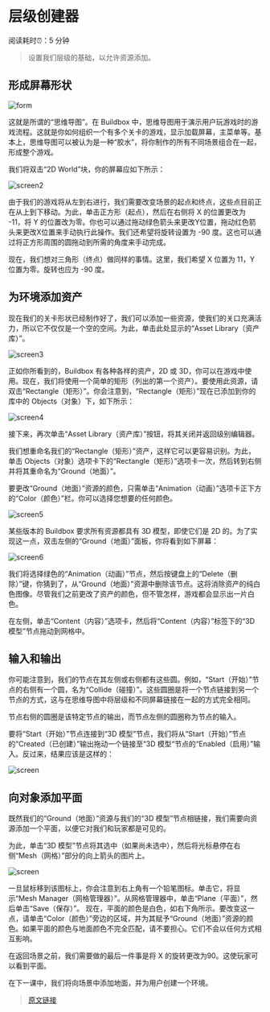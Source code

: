 # 层级创建器

阅读耗时:alarm_clock:：5 分钟

> 设置我们层级的基础，以允许资源添加。

## 形成屏幕形状

![form](./_media/6894109925841f5228f3b19a14b406110bcd5a0c-1279x990.png)

这就是所谓的“思维导图”。在 Buildbox 中，思维导图用于演示用户玩游戏时的游戏流程。这就是你如何组织一个有多个关卡的游戏，显示加载屏幕，主菜单等。基本上，思维导图可以被认为是一种“胶水”，将你制作的所有不同场景组合在一起，形成整个游戏。

我们将双击“2D World”块，你的屏幕应如下所示：

![screen2](./_media/02894cf98bc6a414c681055a9bf21ebd6ae29e32-1279x989.png)

由于我们的游戏将从左到右进行，我们需要改变场景的起点和终点，这些点目前正在从上到下移动。为此，单击正方形（起点），然后在右侧将 X 的位置更改为 -11，将 Y 的位置改为零。你也可以通过拖动绿色箭头来更改Y位置，拖动红色箭头来更改X位置来手动执行此操作。我们还希望将旋转设置为 -90 度。这也可以通过将正方形周围的圆拖动到所需的角度来手动完成。

现在，我们想对三角形（终点）做同样的事情。这里，我们希望 X 位置为 11，Y 位置为零。旋转也应为 -90 度。

## 为环境添加资产

现在我们的关卡形状已经制作好了，我们可以添加一些资源，使我们的关口充满活力，所以它不仅仅是一个空的空间。为此，单击此处显示的“Asset Library（资产库）”。

![screen3](./_media/2b26a26a8a9823d02aa03b863b5861a4d42d1a08-1279x993.png)

正如你所看到的，Buildbox 有各种各样的资产，2D 或 3D，你可以在游戏中使用。现在，我们将使用一个简单的矩形（列出的第一个资产）。要使用此资源，请双击“Rectangle（矩形）”。你会注意到，“Rectangle（矩形）”现在已添加到你的库中的 Objects（对象）下，如下所示：

![screen4](./_media/6602471d4d8a42d4026a35bd6c4180593f4625ce-256x679.png)

接下来，再次单击“Asset Library（资产库）”按钮，将其关闭并返回级别编辑器。

我们想重命名我们的“Rectangle（矩形）”资产，这样它可以更容易识别。为此，单击 Objects（对象）选项卡下的“Rectangle（矩形）”选项卡一次，然后转到右侧并将其重命名为“Ground（地面）”。

要更改“Ground（地面）”资源的颜色，只需单击“Animation（动画）”选项卡正下方的“Color（颜色）”栏。你可以选择您想要的任何颜色。

![screen5](./_media/573e504ab814de5a9cfdc81e2ece587c6953d132-320x922.png)

某些版本的 Buildbox 要求所有资源都具有 3D 模型，即使它们是 2D 的。为了实现这一点，双击左侧的“Ground（地面）”面板，你将看到如下屏幕：

![screen6](./_media/f425eff3e9700c48d559c31fb3ae9c31acf16e7b-1279x983.png)

我们将选择绿色的“Animation（动画）”节点，然后按键盘上的“Delete（删除）”键，你猜到了，从“Ground（地面）”资源中删除该节点。这将消除资产的纯白色图像。尽管我们之前更改了资产的颜色，但不管怎样，游戏都会显示出一片白色。

在左侧，单击“Content（内容）”选项卡，然后将“Content（内容）”标签下的“3D 模型”节点拖动到网格中。

## 输入和输出

你可能注意到，我们的节点在其左侧或右侧都有这些圆。例如，“Start（开始）”节点的右侧有一个圆，名为“Collide（碰撞）”。这些圆圈是将一个节点链接到另一个节点的方式，这与在思维导图中将层级和不同屏幕链接在一起的方式完全相同。

节点右侧的圆圈是该特定节点的输出，而节点左侧的圆圈称为节点的输入。

要将“Start（开始）”节点连接到“3D 模型”节点，我们将从“Start（开始）”节点的“Created（已创建）”输出拖动一个链接至“3D 模型“节点的“Enabled（启用）”输入。反过来，结果应该是这样的：

![screen](./_media/c1ca6e78a6cdd4a4f9d38d8c2ddcf26762fbaba4-490x118.png)

## 向对象添加平面

既然我们的“Ground（地面）”资源与我们的“3D 模型”节点相链接，我们需要向资源添加一个平面，以便它对我们和玩家都是可见的。

为此，单击“3D 模型”节点将其选中（如果尚未选中），然后将光标悬停在右侧“Mesh（网格）”部分的向上箭头的图片上。

![screen](./_media/9840c794377cea55810216a442d96f29ff33c04d-318x921.png)

一旦鼠标移到该图标上，你会注意到右上角有一个铅笔图标。单击它，将显示“Mesh Manager（网格管理器）”。从网格管理器中，单击“Plane（平面）”，然后单击“Save（保存）”。
现在，平面的颜色是白色，如右下角所示。要改变这一点，请单击“Color（颜色）”旁边的区域，并为其赋予“Ground（地面）”资源的颜色。如果平面的颜色与地面颜色不完全匹配，请不要担心。它们不会以任何方式相互影响。

在返回场景之前，我们需要做的最后一件事是将 X 的旋转更改为90。这使玩家可以看到平面。

在下一课中，我们将向场景中添加地面，并为用户创建一个环境。

> [原文链接](https://stempump.org/course/buildbox/using-buildbox/l-level-creator)

